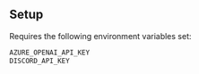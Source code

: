 ## Setup

Requires the following environment variables set:

```bash
AZURE_OPENAI_API_KEY
DISCORD_API_KEY

```